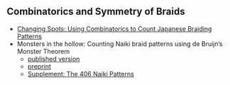 ## Combinatorics and Symmetry of Braids
- [Changing Spots: Using Combinatorics to Count Japanese Braiding Patterns](https://archive.bridgesmathart.org/2022/bridges2022-327.html)
- Monsters in the hollow: Counting Naiki braid patterns using de Bruijn’s Monster Theorem
	- [published version](https://www.tandfonline.com/doi/full/10.1080/17513472.2023.2202946)	
	- [preprint](https://joshuarbholden.github.io/kumihimo/naiki-JMA-special-revised.pdf)
 	- [Supplement:  The 406 Naiki Patterns](https://joshuarbholden.github.io/kumihimo/inventory.html)

